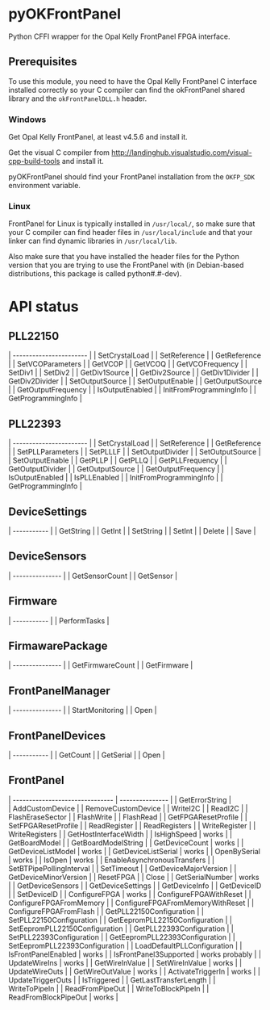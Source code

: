 # pyOKFrontPanel
Python CFFI wrapper for the Opal Kelly FrontPanel FPGA interface.

## Prerequisites
To use this module, you need to have the Opal Kelly FrontPanel C interface installed correctly
so your C compiler can find the okFrontPanel shared library and the `okFrontPanelDLL.h` header.

### Windows
Get Opal Kelly FrontPanel, at least v4.5.6 and install it.

Get the visual C compiler from http://landinghub.visualstudio.com/visual-cpp-build-tools and install it.

pyOKFrontPanel should find your FrontPanel installation from the `OKFP_SDK` environment variable.

### Linux
FrontPanel for Linux is typically installed in `/usr/local/`, so make sure that your C compiler can find header files in `/usr/local/include` and that your linker can find dynamic libraries in `/usr/local/lib`.

Also make sure that you have installed the header files for the Python version that you are trying to use the FrontPanel with (in Debian-based distributions, this package is called python#.#-dev).

# API status


## PLL22150
|  -----------------------  |
|  SetCrystalLoad           |
|  SetReference             |
|  GetReference             |
|  SetVCOParameters         |
|  GetVCOP                  |
|  GetVCOQ                  |
|  GetVCOFrequency          |
|  SetDiv1                  |
|  SetDiv2                  |
|  GetDiv1Source            |
|  GetDiv2Source            |
|  GetDiv1Divider           |
|  GetDiv2Divider           |
|  SetOutputSource          |
|  SetOutputEnable          |
|  GetOutputSource          |
|  GetOutputFrequency       |
|  IsOutputEnabled          |
|  InitFromProgrammingInfo  |
|  GetProgrammingInfo       |

## PLL22393
|  -----------------------  |
|  SetCrystalLoad           |
|  SetReference             |
|  GetReference             |
|  SetPLLParameters         |
|  SetPLLLF                 |
|  SetOutputDivider         |
|  SetOutputSource          |
|  SetOutputEnable          |
|  GetPLLP                  |
|  GetPLLQ                  |
|  GetPLLFrequency          |
|  GetOutputDivider         |
|  GetOutputSource          |
|  GetOutputFrequency       |
|  IsOutputEnabled          |
|  IsPLLEnabled             |
|  InitFromProgrammingInfo  |
|  GetProgrammingInfo       |

## DeviceSettings
|  -----------  |
|  GetString    |
|  GetInt       |
|  SetString    |
|  SetInt       |
|  Delete       |
|  Save         |

## DeviceSensors
|  ---------------  |
|  GetSensorCount   |
|  GetSensor        |

## Firmware
|  -----------  |
|  PerformTasks |


## FirmawarePackage
|  ---------------  |
|  GetFirmwareCount |
|  GetFirmware      |

## FrontPanelManager
|  ---------------  |
|  StartMonitoring  |
|  Open             |

## FrontPanelDevices
|  -----------  |
|  GetCount     |
|  GetSerial    |
|  Open         |

## FrontPanel
|  -------------------------------  |  ---------------  |
|  GetErrorString                   |       
|  AddCustomDevice                  |
|  RemoveCustomDevice               |
|  WriteI2C                         |
|  ReadI2C                          |
|  FlashEraseSector                 |
|  FlashWrite                       |
|  FlashRead                        |
|  GetFPGAResetProfile              |
|  SetFPGAResetProfile              |
|  ReadRegister                     |
|  ReadRegisters                    |
|  WriteRegister                    |
|  WriteRegisters                   |
|  GetHostInterfaceWidth            |
|  IsHighSpeed                      | works             |
|  GetBoardModel                    |
|  GetBoardModelString              |
|  GetDeviceCount                   | works             |
|  GetDeviceListModel               | works             |
|  GetDeviceListSerial              | works             |
|  OpenBySerial                     | works             |
|  IsOpen                           | works             |
|  EnableAsynchronousTransfers      |
|  SetBTPipePollingInterval         |
|  SetTimeout                       |
|  GetDeviceMajorVersion            |
|  GetDeviceMinorVersion            |
|  ResetFPGA                        |
|  Close                            |
|  GetSerialNumber                  | works             |
|  GetDeviceSensors                 | 
|  GetDeviceSettings                |
|  GetDeviceInfo                    |
|  GetDeviceID                      |
|  SetDeviceID                      |
|  ConfigureFPGA                    | works             |
|  ConfigureFPGAWithReset           |
|  ConfigureFPGAFromMemory          |
|  ConfigureFPGAFromMemoryWithReset |
|  ConfigureFPGAFromFlash           |
|  GetPLL22150Configuration         |
|  SetPLL22150Configuration         |
|  GetEepromPLL22150Configuration   |
|  SetEepromPLL22150Configuration   |
|  GetPLL22393Configuration         |
|  SetPLL22393Configuration         |
|  GetEepromPLL22393Configuration   |
|  SetEepromPLL22393Configuration   |
|  LoadDefaultPLLConfiguration      |
|  IsFrontPanelEnabled              | works             |
|  IsFrontPanel3Supported           | works probably    |
|  UpdateWireIns                    | works             |
|  GetWireInValue                   |
|  SetWireInValue                   | works             |
|  UpdateWireOuts                   |
|  GetWireOutValue                  | works             |
|  ActivateTriggerIn                | works             |
|  UpdateTriggerOuts                |
|  IsTriggered                      |
|  GetLastTransferLength            |
|  WriteToPipeIn                    |
|  ReadFromPipeOut                  |
|  WriteToBlockPipeIn               |
|  ReadFromBlockPipeOut             | works             |

